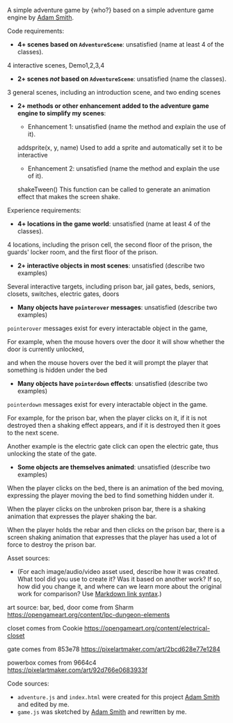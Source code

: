 A simple adventure game by {who?} based on a simple adventure game engine by [Adam Smith](https://github.com/rndmcnlly).

Code requirements:
- **4+ scenes based on `AdventureScene`**: unsatisfied (name at least 4 of the classes).

4 interactive scenes, Demo1,2,3,4

- **2+ scenes *not* based on `AdventureScene`**: unsatisfied (name the classes).

3 general scenes, including an introduction scene, and two ending scenes

- **2+ methods or other enhancement added to the adventure game engine to simplify my scenes**:
    - Enhancement 1: unsatisfied (name the method and explain the use of it).

    addsprite(x, y, name)
    Used to add a sprite and automatically set it to be interactive

    - Enhancement 2: unsatisfied (name the method and explain the use of it).

    shakeTween()
    This function can be called to generate an animation effect that makes the screen shake.

Experience requirements:
- **4+ locations in the game world**: unsatisfied (name at least 4 of the classes).

4 locations, including the prison cell, the second floor of the prison, the guards' locker room, and the first floor of the prison.

- **2+ interactive objects in most scenes**: unsatisfied (describe two examples)

Several interactive targets, including prison bar, jail gates, beds, seniors, closets, switches, electric gates, doors

- **Many objects have `pointerover` messages**: unsatisfied (describe two examples)

`pointerover` messages exist for every interactable object in the game,

For example, when the mouse hovers over the door it will show whether the door is currently unlocked, 

and when the mouse hovers over the bed it will prompt the player that something is hidden under the bed

- **Many objects have `pointerdown` effects**: unsatisfied (describe two examples)

`pointerdown` messages exist for every interactable object in the game.

For example, for the prison bar, when the player clicks on it, if it is not destroyed then a shaking effect appears, and if it is destroyed then it goes to the next scene. 

Another example is the electric gate click can open the electric gate, thus unlocking the state of the gate.

- **Some objects are themselves animated**: unsatisfied (describe two examples)

When the player clicks on the bed, there is an animation of the bed moving, expressing the player moving the bed to find something hidden under it.

When the player clicks on the unbroken prison bar, there is a shaking animation that expresses the player shaking the bar.

When the player holds the rebar and then clicks on the prison bar, there is a screen shaking animation that expresses that the player has used a lot of force to destroy the prison bar.

Asset sources:
- (For each image/audio/video asset used, describe how it was created. What tool did you use to create it? Was it based on another work? If so, how did you change it, and where can we learn more about the original work for comparison? Use [Markdown link syntax](https://docs.github.com/en/get-started/writing-on-github/getting-started-with-writing-and-formatting-on-github/basic-writing-and-formatting-syntax#links).)

art source:
bar, bed, door come from Sharm https://opengameart.org/content/lpc-dungeon-elements

closet comes from Cookie  https://opengameart.org/content/electrical-closet

gate comes from 853e78 https://pixelartmaker.com/art/2bcd628e77e1284

powerbox comes from 9664c4 https://pixelartmaker.com/art/92d766e0683933f


Code sources:
- `adventure.js` and `index.html` were created for this project [Adam Smith](https://github.com/rndmcnlly) and edited by me.
- `game.js` was sketched by [Adam Smith](https://github.com/rndmcnlly) and rewritten by me.